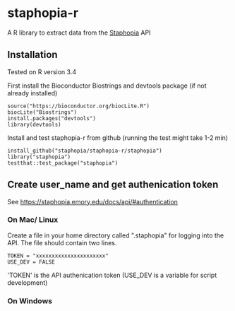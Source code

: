 # staphopia-r
A R library to extract data from the [Staphopia](https://staphopia.emory.edu) API

## Installation

Tested on R version 3.4

First install the Bioconductor Biostrings and devtools package (if not already installed)

  ```
  source("https://bioconductor.org/biocLite.R")
  biocLite("Biostrings")
  install.packages("devtools")
  library(devtools)
  ```
  
Install and test staphopia-r from github (running the test might take 1-2 min)
 
  ```
  install_github("staphopia/staphopia-r/staphopia")
  library("staphopia")
  testthat::test_package("staphopia")
  ```
  
 ## Create user_name and get authenication token
  
 See https://staphopia.emory.edu/docs/api/#authentication

### On Mac/ Linux

Create a file in your home directory called ".staphopia" for logging into the API.  The file should contain two lines.

```
TOKEN = "xxxxxxxxxxxxxxxxxxxxxx"
USE_DEV = FALSE
```

'TOKEN' is the API authenication token (USE_DEV is a variable for script development)

### On Windows
